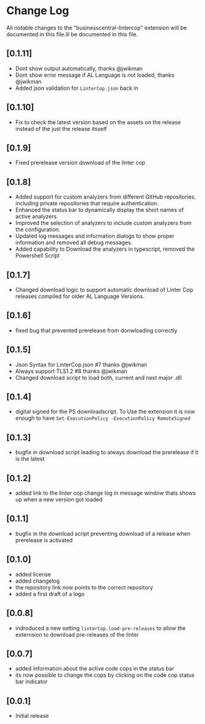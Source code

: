 # Change Log

All notable changes to the "businesscentral-lintercop" extension will be documented in this file.ill be documented in this file.

## [0.1.11]
- Dont show output automatically, thanks @jwikman
- Dont show error message if AL Language is not loaded, thanks @jwikman
- Added json validation for `LinterCop.json` back in


## [0.1.10]

- Fix to check the latest version based on the assets on the release instead of the just the release itsself

## [0.1.9]

- Fixed prerelease version download of the linter cop

## [0.1.8]

- Added support for custom analyzers from different GitHub repositories, including private repositories that require authentication.
- Enhanced the status bar to dynamically display the short names of active analyzers.
- Improved the selection of analyzers to include custom analyzers from the configuration.
- Updated log messages and information dialogs to show proper information and removed all debug messages.
- Added capability to Download the analyzers in typescript, removed the Powershell Script

## [0.1.7]

- Changed download logic to support automatic download of Linter Cop releases compiled for older AL Language Versions.

## [0.1.6]

- fixed bug that prevented prerelease from donwloading correctly


## [0.1.5]

- Json Syntax for LinterCop.json #7 thanks @jwikman
- Always support TLS1.2 #8 thanks @jwikman 
- Changed download script to load both, current and next major .dll


## [0.1.4]

- digital signed for the PS downloadscript. To Use the extension it is now enough to have `Set-ExecutionPolicy -ExecutionPolicy RemoteSigned`

## [0.1.3]

- bugfix in download script leading to always download the prerelease if it is the latest

## [0.1.2]

- added link to the linter cop change log in message window thats shows up when a new version got loaded

## [0.1.1]

- bugfix in the download script preventing download of a release when prerelease is activated

## [0.1.0]

- added license
- added  changelog
- the repository link now points to the correct repository
- added a first draft of a logo

## [0.0.8]

- indroduced a new setting `linterCop.load-pre-releases` to allow the externsion to download pre-releases of the linter

## [0.0.7]

- added information about the active code cops in the status bar
- its now possible to change the cops by clicking on the code cop status bar indicator

## [0.0.1]

- Initial release
